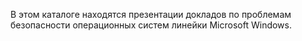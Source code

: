 В этом каталоге находятся презентации докладов по проблемам безопасности операционных систем линейки Microsoft Windows.
